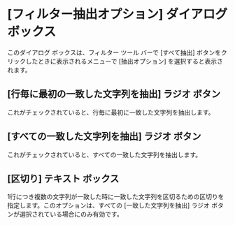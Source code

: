 # \[フィルター抽出オプション\] ダイアログ ボックス

このダイアログ ボックスは、フィルター ツール バーで \[すべて抽出\] ボタンをクリックしたときに表示されるメニューで \[抽出オプション\] を選択すると表示されます。

## \[行毎に最初の一致した文字列を抽出\] ラジオ ボタン

これがチェックされていると、行毎に最初に一致した文字列を抽出します。

## \[すべての一致した文字列を抽出\] ラジオ ボタン

これがチェックされていると、すべての一致した文字列を抽出します。

## \[区切り\] テキスト ボックス

1行につき複数の文字列が一致した時に一致した文字列を区切るための区切りを指定します。このオプションは、すべての \[一致した文字列を抽出\] ラジオ ボタンが選択されている場合にのみ有効です。


